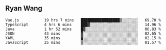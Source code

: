 ## Ryan Wang

<!--START_SECTION:waka-->

```text
Vue.js           19 hrs 7 mins   █████████████████▒░░░░░░░   69.70 %
TypeScript       4 hrs 6 mins    ███▓░░░░░░░░░░░░░░░░░░░░░   14.96 %
Java             1 hr 52 mins    █▓░░░░░░░░░░░░░░░░░░░░░░░   06.83 %
JSON             43 mins         ▓░░░░░░░░░░░░░░░░░░░░░░░░   02.65 %
YAML             35 mins         ▓░░░░░░░░░░░░░░░░░░░░░░░░   02.15 %
JavaScript       25 mins         ▒░░░░░░░░░░░░░░░░░░░░░░░░   01.57 %
```

<!--END_SECTION:waka-->
